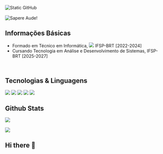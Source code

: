 <div>
    <img src="https://img.shields.io/static/v1?label=overview&message=MasudaKenta&color=f8efd4&style=for-the-badge&logo=GitHub" alt="Static GitHub">
    <br>
    <br>
    <img src="https://readme-typing-svg.demolab.com?font=Press+Start+2P&pause=1000&&width=500&lines=Sapere+Aude!&duration=3000&repeat=false&color=751adb" alt="Sapere Aude!">


</div>


## Informações Básicas
- Formado em Técnico em Informática, <img src="https://github.com/user-attachments/assets/bbd48a71-0a10-4a00-b78c-23a44836aed0"> IFSP-BRT [2022-2024]
- Cursando Tecnologia em Análise e Desenvolvimento de Sistemas, IFSP-BRT [2025-2027]
<div>



</div>

<br>

## Tecnologias & Linguagens

<div>
    <code><img src="https://skillicons.dev/icons?i=cpp" /></code>   
    <code><img src="https://skillicons.dev/icons?i=cs" /></code>
    <code><img src="https://skillicons.dev/icons?i=c" /></code>
    <code><img src="https://skillicons.dev/icons?i=java&theme=light" /></code>
    <code><img src="https://skillicons.dev/icons?i=html" /></code>
    <!--<code><img src="https://skillicons.dev/icons?i=php" /></code>-->
</div>

## Github Stats

<div>
    <img src="https://github-readme-stats.vercel.app/api?username=masudakenta&show_icons=true&theme=midnight-purple&card_width=700px&locale=pt-pt">
    <br>
    <br>
    <img src ="https://github-readme-stats.vercel.app/api/top-langs/?username=masudakenta&size_weight=0.5&count_weight=0.5&theme=midnight-purple&card_width=700px">

</div>


## Hi there 👋

